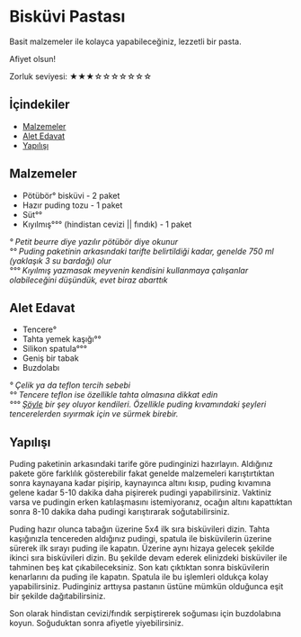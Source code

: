 # Bisküvi Pastası #

Basit malzemeler ile kolayca yapabileceğiniz, lezzetli bir pasta.

Afiyet olsun!

Zorluk seviyesi: ★★★☆☆☆☆☆☆☆

## İçindekiler ##

- [Malzemeler](#malzemeler)
- [Alet Edavat](#alet-edavat)
- [Yapılışı](#yapilisi)

## Malzemeler ##

- Pötübör° bisküvi - 2 paket
- Hazır puding tozu - 1 paket
- Süt°°
- Kıyılmış°°° (hindistan cevizi || fındık) - 1 paket

*° Petit beurre diye yazılır pötübör diye okunur*  
*°° Puding paketinin arkasındaki tarifte belirtildiği kadar, genelde 750 ml (yaklaşık 3 su bardağı) olur*  
*°°° Kıyılmış yazmasak meyvenin kendisini kullanmaya çalışanlar olabileceğini düşündük, evet biraz abarttık*

## Alet Edavat ##

- Tencere°
- Tahta yemek kaşığı°°
- Silikon spatula°°°
- Geniş bir tabak
- Buzdolabı


*° Çelik ya da teflon tercih sebebi*  
*°° Tencere teflon ise özellikle tahta olmasına dikkat edin*  
*°°° [Şöyle](http://www.gittigidiyor.com/arama/?k=silikon+spatula) bir şey oluyor kendileri. Özellikle puding kıvamındaki şeyleri tencerelerden sıyırmak için ve sürmek birebir.*

## Yapılışı ##

Puding paketinin arkasındaki tarife göre pudinginizi hazırlayın. Aldığınız pakete göre farklılık gösterebilir fakat genelde malzemeleri karıştırtıktan sonra kaynayana kadar pişirip, kaynayınca altını kısıp, puding kıvamına gelene kadar 5-10 dakika daha pişirerek pudingi yapabilirsiniz. Vaktiniz varsa ve pudingin erken katılaşmasını istemiyoranız, ocağın altını kapattıktan sonra 8-10 dakika daha pudingi karıştırarak soğutabilirsiniz.

Puding hazır olunca tabağın üzerine 5x4 ilk sıra bisküvileri dizin. Tahta kaşığınızla tencereden aldığınız pudingi, spatula ile bisküvilerin üzerine sürerek ilk sırayı puding ile kapatın. Üzerine aynı hizaya gelecek şekilde ikinci sıra bisküvileri dizin. Bu şekilde devam ederek elinizdeki bisküviler ile tahminen beş kat çıkabileceksiniz. Son katı çıktıktan sonra bisküvilerin kenarlarını da puding ile kapatın. Spatula ile bu işlemleri oldukça kolay yapabilirsiniz. Pudinginiz arttıysa pastanın üstüne mümkün olduğunca eşit bir şekilde dağıtabilirsiniz.

Son olarak hindistan cevizi/fındık serpiştirerek soğuması için buzdolabına koyun. Soğuduktan sonra afiyetle yiyebilirsiniz.
